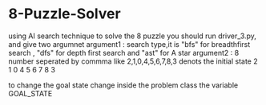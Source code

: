 # 8-Puzzle-Solver
using AI search technique to solve the 8 puzzle
you should run driver_3.py, and give two argumnet
argument1 : search type,it is "bfs" for breadthfirst search , "dfs" for depth first search and "ast" for  A star
argument2 : 8 number seperated by commma like 2,1,0,4,5,6,7,8,3 denots the initial state
2 1 0 
4 5 6 
7 8 3

to change the goal state change inside the problem class the variable GOAL_STATE
